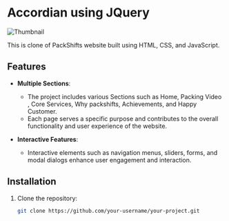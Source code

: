 # Accordian using JQuery

![Thumbnail](https://github.com/Virendra9824/HTML-CSS-JS/blob/main/Packshift/Packshifts_Thumbnail.png)

This is clone of PackShifts website built using HTML, CSS, and JavaScript.

## Features

- **Multiple Sections**:

  - The project includes various Sections such as Home, Packing Video , Core Services, Why packshifts, Achievements, and Happy Customer.
  - Each page serves a specific purpose and contributes to the overall functionality and user experience of the website.

- **Interactive Features**:
  - Interactive elements such as navigation menus, sliders, forms, and modal dialogs enhance user engagement and interaction.

## Installation

1. Clone the repository:

   ```bash
   git clone https://github.com/your-username/your-project.git
   ```
